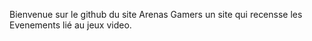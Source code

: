 
Bienvenue sur le github du site Arenas Gamers un site qui recensse les Evenements lié au jeux video.